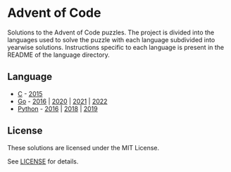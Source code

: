 # Advent of Code

Solutions to the Advent of Code puzzles. The project is divided into the
languages used to solve the puzzle with each language subdivided into yearwise
solutions. Instructions specific to each language is present in the README of
the language directory.

## Language

- [C](./c) - [2015](./c/year2015)
- [Go](./go) - [2016](./go/year2016) | [2020](./go/year2020) | [2021](./go/year2021) | [2022](./go/year2022)
- [Python](./python) - [2016](./python/year2016) | [2018](./python/year2018) | [2019](./python/year2019)

## License

These solutions are licensed under the MIT License.

See [LICENSE](./LICENSE) for details.
